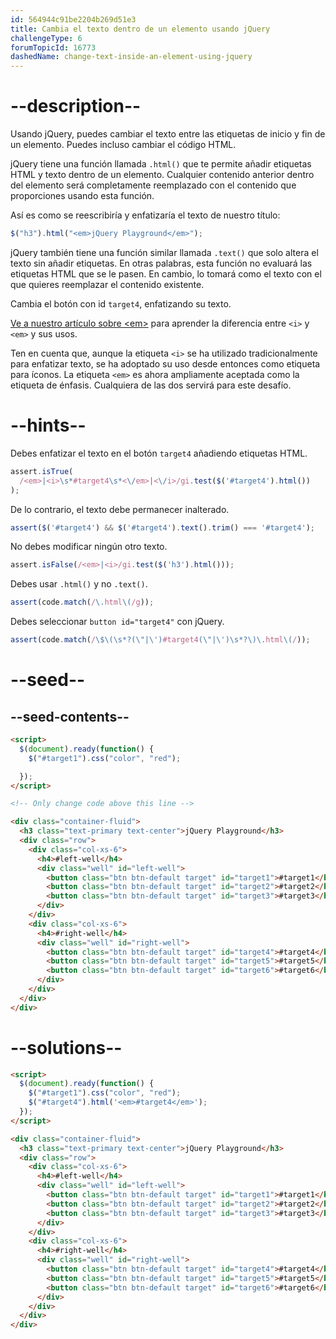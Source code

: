 ```yaml
---
id: 564944c91be2204b269d51e3
title: Cambia el texto dentro de un elemento usando jQuery
challengeType: 6
forumTopicId: 16773
dashedName: change-text-inside-an-element-using-jquery
---
```


# --description--

Usando jQuery, puedes cambiar el texto entre las etiquetas de inicio y fin de un elemento. Puedes incluso cambiar el código HTML.

jQuery tiene una función llamada `.html()` que te permite añadir etiquetas HTML y texto dentro de un elemento. Cualquier contenido anterior dentro del elemento será completamente reemplazado con el contenido que proporciones usando esta función.

Así es como se reescribiría y enfatizaría el texto de nuestro título:

```js
$("h3").html("<em>jQuery Playground</em>");
```

jQuery también tiene una función similar llamada `.text()` que solo altera el texto sin añadir etiquetas. En otras palabras, esta función no evaluará las etiquetas HTML que se le pasen. En cambio, lo tomará como el texto con el que quieres reemplazar el contenido existente.

Cambia el botón con id `target4`, enfatizando su texto.

[ Ve a nuestro artículo sobre &lt;em>](https://www.freecodecamp.org/news/html-elements-explained-what-are-html-tags/#em-element) para aprender la diferencia entre `<i>` y `<em>` y sus usos.

Ten en cuenta que, aunque la etiqueta `<i>` se ha utilizado tradicionalmente para enfatizar texto, se ha adoptado su uso desde entonces como etiqueta para íconos. La etiqueta `<em>` es ahora ampliamente aceptada como la etiqueta de énfasis. Cualquiera de las dos servirá para este desafío.

# --hints--

Debes enfatizar el texto en el botón `target4` añadiendo etiquetas HTML.

```js
assert.isTrue(
  /<em>|<i>\s*#target4\s*<\/em>|<\/i>/gi.test($('#target4').html())
);
```

De lo contrario, el texto debe permanecer inalterado.

```js
assert($('#target4') && $('#target4').text().trim() === '#target4');
```

No debes modificar ningún otro texto.

```js
assert.isFalse(/<em>|<i>/gi.test($('h3').html()));
```

Debes usar `.html()` y no `.text()`.

```js
assert(code.match(/\.html\(/g));
```

Debes seleccionar `button id="target4"` con jQuery.

```js
assert(code.match(/\$\(\s*?(\"|\')#target4(\"|\')\s*?\)\.html\(/));
```

# --seed--

## --seed-contents--

```html
<script>
  $(document).ready(function() {
    $("#target1").css("color", "red");

  });
</script>

<!-- Only change code above this line -->

<div class="container-fluid">
  <h3 class="text-primary text-center">jQuery Playground</h3>
  <div class="row">
    <div class="col-xs-6">
      <h4>#left-well</h4>
      <div class="well" id="left-well">
        <button class="btn btn-default target" id="target1">#target1</button>
        <button class="btn btn-default target" id="target2">#target2</button>
        <button class="btn btn-default target" id="target3">#target3</button>
      </div>
    </div>
    <div class="col-xs-6">
      <h4>#right-well</h4>
      <div class="well" id="right-well">
        <button class="btn btn-default target" id="target4">#target4</button>
        <button class="btn btn-default target" id="target5">#target5</button>
        <button class="btn btn-default target" id="target6">#target6</button>
      </div>
    </div>
  </div>
</div>
```

# --solutions--

```html
<script>
  $(document).ready(function() {
    $("#target1").css("color", "red");
    $("#target4").html('<em>#target4</em>');
  });
</script>

<div class="container-fluid">
  <h3 class="text-primary text-center">jQuery Playground</h3>
  <div class="row">
    <div class="col-xs-6">
      <h4>#left-well</h4>
      <div class="well" id="left-well">
        <button class="btn btn-default target" id="target1">#target1</button>
        <button class="btn btn-default target" id="target2">#target2</button>
        <button class="btn btn-default target" id="target3">#target3</button>
      </div>
    </div>
    <div class="col-xs-6">
      <h4>#right-well</h4>
      <div class="well" id="right-well">
        <button class="btn btn-default target" id="target4">#target4</button>
        <button class="btn btn-default target" id="target5">#target5</button>
        <button class="btn btn-default target" id="target6">#target6</button>
      </div>
    </div>
  </div>
</div>
```
